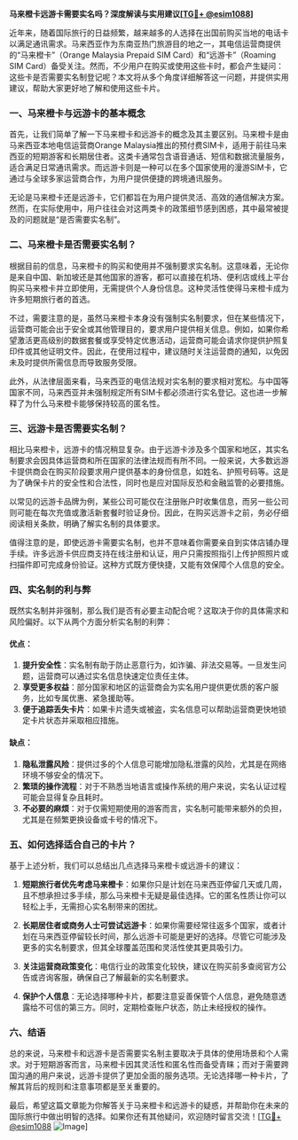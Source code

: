 **马来橙卡远游卡需要实名吗？深度解读与实用建议[[TG💪+ @esim1088](https://t.me/s/esim1088)]**

近年来，随着国际旅行的日益频繁，越来越多的人选择在出国前购买当地的电话卡以满足通讯需求。马来西亚作为东南亚热门旅游目的地之一，其电信运营商提供的“马来橙卡”（Orange Malaysia Prepaid SIM Card）和“远游卡”（Roaming SIM Card）备受关注。然而，不少用户在购买或使用这些卡时，都会产生疑问：这些卡是否需要实名制登记呢？本文将从多个角度详细解答这一问题，并提供实用建议，帮助大家更好地了解和使用这些卡片。

### **一、马来橙卡与远游卡的基本概念**

首先，让我们简单了解一下马来橙卡和远游卡的概念及其主要区别。马来橙卡是由马来西亚本地电信运营商Orange Malaysia推出的预付费SIM卡，适用于前往马来西亚的短期游客和长期居住者。这类卡通常包含语音通话、短信和数据流量服务，适合满足日常通讯需求。而远游卡则是一种可以在多个国家使用的漫游SIM卡，它通过与全球多家运营商合作，为用户提供便捷的跨境通讯服务。

无论是马来橙卡还是远游卡，它们都旨在为用户提供灵活、高效的通信解决方案。然而，在实际使用中，用户往往会对这两类卡的政策细节感到困惑，其中最常被提及的问题就是“是否需要实名制”。

### **二、马来橙卡是否需要实名制？**

根据目前的信息，马来橙卡的购买和使用并不强制要求实名制。这意味着，无论你是来自中国、新加坡还是其他国家的游客，都可以直接在机场、便利店或线上平台购买马来橙卡并立即使用，无需提供个人身份信息。这种灵活性使得马来橙卡成为许多短期旅行者的首选。

不过，需要注意的是，虽然马来橙卡本身没有强制实名制要求，但在某些情况下，运营商可能会出于安全或其他管理目的，要求用户提供相关信息。例如，如果你希望激活更高级别的数据套餐或享受特定优惠活动，运营商可能会请求你提供护照复印件或其他证明文件。因此，在使用过程中，建议随时关注运营商的通知，以免因未及时提供所需信息而导致服务受限。

此外，从法律层面来看，马来西亚的电信法规对实名制的要求相对宽松。与中国等国家不同，马来西亚并未强制规定所有SIM卡都必须进行实名登记。这也进一步解释了为什么马来橙卡能够保持较高的匿名性。

### **三、远游卡是否需要实名制？**

相比马来橙卡，远游卡的情况稍显复杂。由于远游卡涉及多个国家和地区，其实名制要求会因具体运营商和所在国家的法律法规而有所不同。一般来说，大多数远游卡提供商会在购买阶段要求用户提供基本的身份信息，如姓名、护照号码等。这是为了确保卡片的安全性和合法性，同时也是应对国际反恐和金融监管的必要措施。

以常见的远游卡品牌为例，某些公司可能仅在注册账户时收集信息，而另一些公司则可能在每次充值或激活新套餐时验证身份。因此，在购买远游卡之前，务必仔细阅读相关条款，明确了解实名制的具体要求。

值得注意的是，即使远游卡需要实名制，也并不意味着你需要亲自到实体店铺办理手续。许多远游卡供应商支持在线注册和认证，用户只需按照指引上传护照照片或扫描件即可完成身份验证。这种方式既方便快捷，又能有效保障个人信息的安全。

### **四、实名制的利与弊**

既然实名制并非强制，那么我们是否有必要主动配合呢？这取决于你的具体需求和风险偏好。以下从两个方面分析实名制的利弊：

#### **优点：**
1. **提升安全性**：实名制有助于防止恶意行为，如诈骗、非法交易等。一旦发生问题，运营商可以通过实名信息快速定位责任主体。
2. **享受更多权益**：部分国家和地区的运营商会为实名用户提供更优质的客户服务，比如专属优惠、紧急援助等。
3. **便于追踪丢失卡片**：如果卡片遗失或被盗，实名信息可以帮助运营商更快地锁定卡片状态并采取相应措施。

#### **缺点：**
1. **隐私泄露风险**：提供过多的个人信息可能增加隐私泄露的风险，尤其是在网络环境不够安全的情况下。
2. **繁琐的操作流程**：对于不熟悉当地语言或操作系统的用户来说，实名认证过程可能会显得复杂且耗时。
3. **不必要的麻烦**：对于仅需短期使用的游客而言，实名制可能带来额外的负担，尤其是在频繁更换设备或卡号的情况下。

### **五、如何选择适合自己的卡片？**

基于上述分析，我们可以总结出几点选择马来橙卡或远游卡的建议：

1. **短期旅行者优先考虑马来橙卡**：如果你只是计划在马来西亚停留几天或几周，且不想承担过多手续，那么马来橙卡无疑是最佳选择。它的匿名性质让你可以轻松上手，无需担心实名制带来的困扰。

2. **长期居住者或商务人士可尝试远游卡**：如果你需要经常往返多个国家，或者计划在马来西亚停留较长时间，那么远游卡可能是更好的选择。尽管它可能涉及更多的实名制要求，但其全球覆盖范围和灵活性使其更具吸引力。

3. **关注运营商政策变化**：电信行业的政策变化较快，建议在购买前多查阅官方公告或咨询客服，确保自己了解最新的实名制要求。

4. **保护个人信息**：无论选择哪种卡片，都要注意妥善保管个人信息，避免随意透露给不可信的第三方。同时，定期检查账户状态，防止未经授权的操作。

### **六、结语**

总的来说，马来橙卡和远游卡是否需要实名制主要取决于具体的使用场景和个人需求。对于短期游客而言，马来橙卡因其灵活性和匿名性而备受青睐；而对于需要跨国沟通的用户来说，远游卡提供了更加全面的服务选项。无论选择哪一种卡片，了解其背后的规则和注意事项都是至关重要的。

最后，希望这篇文章能为你解答关于马来橙卡和远游卡的疑惑，并帮助你在未来的国际旅行中做出明智的选择。如果你还有其他疑问，欢迎随时留言交流！[[TG💪+ @esim1088](https://t.me/s/esim1088) ![Image](https://i.postimg.cc/4NQfJmqS/Snipaste-2025-05-13-00-14-12.png)]
